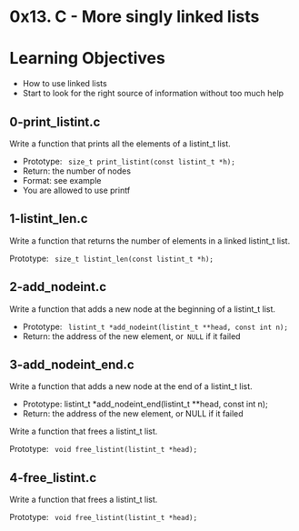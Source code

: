 # 0x13. C - More singly linked lists

# Learning Objectives
* How to use linked lists
* Start to look for the right source of information without too much help

## 0-print_listint.c
Write a function that prints all the elements of a listint_t list.
* Prototype: ``` size_t print_listint(const listint_t *h);```
* Return: the number of nodes
* Format: see example
* You are allowed to use printf

## 1-listint_len.c

Write a function that returns the number of elements in a linked listint_t list.

Prototype: ``` size_t listint_len(const listint_t *h);```

## 2-add_nodeint.c
Write a function that adds a new node at the beginning of a listint_t list.

* Prototype: ``` listint_t *add_nodeint(listint_t **head, const int n);```
* Return: the address of the new element, or``` NULL``` if it failed

## 3-add_nodeint_end.c
Write a function that adds a new node at the end of a listint_t list.

* Prototype: listint_t *add_nodeint_end(listint_t **head, const int n);
* Return: the address of the new element, or NULL if it failed

Write a function that frees a listint_t list.

Prototype: ``` void free_listint(listint_t *head);```

## 4-free_listint.c

Write a function that frees a listint_t list.

Prototype: ``` void free_listint(listint_t *head);```


